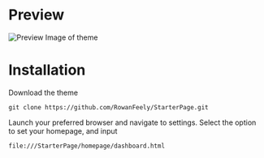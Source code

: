 # Preview

![Preview Image of theme](Preview.jpeg?raw=true 'Preview')

# Installation

Download the theme

```
git clone https://github.com/RowanFeely/StarterPage.git
```

Launch your preferred browser and navigate to settings.
Select the option to set your homepage, and input

```
file:///StarterPage/homepage/dashboard.html
```
